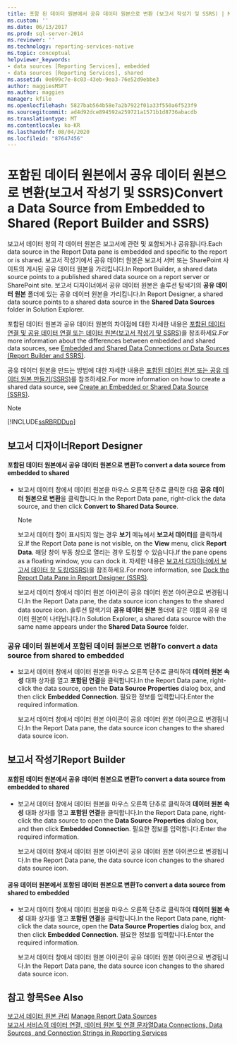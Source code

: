 ```yaml
---
title: 포함 된 데이터 원본에서 공유 데이터 원본으로 변환 (보고서 작성기 및 SSRS) | Microsoft Docs
ms.custom: ''
ms.date: 06/13/2017
ms.prod: sql-server-2014
ms.reviewer: ''
ms.technology: reporting-services-native
ms.topic: conceptual
helpviewer_keywords:
- data sources [Reporting Services], embedded
- data sources [Reporting Services], shared
ms.assetid: 0e099c7e-8c03-43eb-9ea3-76e52d9ebbe3
author: maggiesMSFT
ms.author: maggies
manager: kfile
ms.openlocfilehash: 5827bab564b58e7a2b7922f01a33f550a6f523f9
ms.sourcegitcommit: ad4d92dce894592a259721a1571b1d8736abacdb
ms.translationtype: MT
ms.contentlocale: ko-KR
ms.lasthandoff: 08/04/2020
ms.locfileid: "87647456"
---
```

# <a name="convert-a-data-source-from-embedded-to-shared-report-builder-and-ssrs"></a><span data-ttu-id="3a93c-102">포함된 데이터 원본에서 공유 데이터 원본으로 변환(보고서 작성기 및 SSRS)</span><span class="sxs-lookup"><span data-stu-id="3a93c-102">Convert a Data Source from Embedded to Shared (Report Builder and SSRS)</span></span>
  <span data-ttu-id="3a93c-103">보고서 데이터 창의 각 데이터 원본은 보고서에 관련 및 포함되거나 공유됩니다.</span><span class="sxs-lookup"><span data-stu-id="3a93c-103">Each data source in the Report Data pane is embedded and specific to the report or is shared.</span></span> <span data-ttu-id="3a93c-104">보고서 작성기에서 공유 데이터 원본은 보고서 서버 또는 SharePoint 사이트의 게시된 공유 데이터 원본을 가리킵니다.</span><span class="sxs-lookup"><span data-stu-id="3a93c-104">In Report Builder, a shared data source points to a published shared data source on a report server or SharePoint site.</span></span> <span data-ttu-id="3a93c-105">보고서 디자이너에서 공유 데이터 원본은 솔루션 탐색기의 **공유 데이터 원본** 폴더에 있는 공유 데이터 원본을 가리킵니다.</span><span class="sxs-lookup"><span data-stu-id="3a93c-105">In Report Designer, a shared data source points to a shared data source in the **Shared Data Sources** folder in Solution Explorer.</span></span>  
  
 <span data-ttu-id="3a93c-106">포함된 데이터 원본과 공유 데이터 원본의 차이점에 대한 자세한 내용은 [포함된 데이터 연결 및 공유 데이터 연결 또는 데이터 원본&#40;보고서 작성기 및 SSRS&#41;](../embedded-and-shared-data-connections-or-data-sources-report-builder-and-ssrs.md)을 참조하세요.</span><span class="sxs-lookup"><span data-stu-id="3a93c-106">For more information about the differences between embedded and shared data sources, see [Embedded and Shared Data Connections or Data Sources &#40;Report Builder and SSRS&#41;](../embedded-and-shared-data-connections-or-data-sources-report-builder-and-ssrs.md).</span></span>  
  
 <span data-ttu-id="3a93c-107">공유 데이터 원본을 만드는 방법에 대한 자세한 내용은 [포함된 데이터 원본 또는 공유 데이터 원본 만들기&#40;SSRS&#41;](../create-an-embedded-or-shared-data-source-ssrs.md)를 참조하세요.</span><span class="sxs-lookup"><span data-stu-id="3a93c-107">For more information on how to create a shared data source, see [Create an Embedded or Shared Data Source &#40;SSRS&#41;](../create-an-embedded-or-shared-data-source-ssrs.md).</span></span>  
  
> [!NOTE]  
>  [!INCLUDE[ssRBRDDup](../../includes/ssrbrddup-md.md)]  
  
## <a name="report-designer"></a><span data-ttu-id="3a93c-108">보고서 디자이너</span><span class="sxs-lookup"><span data-stu-id="3a93c-108">Report Designer</span></span>  
  
#### <a name="to-convert-a-data-source-from-embedded-to-shared"></a><span data-ttu-id="3a93c-109">포함된 데이터 원본에서 공유 데이터 원본으로 변환</span><span class="sxs-lookup"><span data-stu-id="3a93c-109">To convert a data source from embedded to shared</span></span>  
  
-   <span data-ttu-id="3a93c-110">보고서 데이터 창에서 데이터 원본을 마우스 오른쪽 단추로 클릭한 다음 **공유 데이터 원본으로 변환**을 클릭합니다.</span><span class="sxs-lookup"><span data-stu-id="3a93c-110">In the Report Data pane, right-click the data source, and then click **Convert to Shared Data Source**.</span></span>  
  
    > [!NOTE]  
    >  <span data-ttu-id="3a93c-111">보고서 데이터 창이 표시되지 않는 경우 **보기** 메뉴에서 **보고서 데이터**를 클릭하세요.</span><span class="sxs-lookup"><span data-stu-id="3a93c-111">If the Report Data pane is not visible, on the **View** menu, click **Report Data**.</span></span> <span data-ttu-id="3a93c-112">해당 창이 부동 창으로 열리는 경우 도킹할 수 있습니다.</span><span class="sxs-lookup"><span data-stu-id="3a93c-112">If the pane opens as a floating window, you can dock it.</span></span> <span data-ttu-id="3a93c-113">자세한 내용은 [보고서 디자이너에서 보고서 데이터 창 도킹&#40;SSRS&#41;](../tools/dock-the-report-data-pane-in-report-designer-ssrs.md)을 참조하세요.</span><span class="sxs-lookup"><span data-stu-id="3a93c-113">For more information, see [Dock the Report Data Pane in Report Designer &#40;SSRS&#41;](../tools/dock-the-report-data-pane-in-report-designer-ssrs.md).</span></span>  
  
     <span data-ttu-id="3a93c-114">보고서 데이터 창에서 데이터 원본 아이콘이 공유 데이터 원본 아이콘으로 변경됩니다.</span><span class="sxs-lookup"><span data-stu-id="3a93c-114">In the Report Data pane, the data source icon changes to the shared data source icon.</span></span> <span data-ttu-id="3a93c-115">솔루션 탐색기의 **공유 데이터 원본** 폴더에 같은 이름의 공유 데이터 원본이 나타납니다.</span><span class="sxs-lookup"><span data-stu-id="3a93c-115">In Solution Explorer, a shared data source with the same name appears under the **Shared Data Source** folder.</span></span>  
  
### <a name="to-convert-a-data-source-from-shared-to-embedded"></a><span data-ttu-id="3a93c-116">공유 데이터 원본에서 포함된 데이터 원본으로 변환</span><span class="sxs-lookup"><span data-stu-id="3a93c-116">To convert a data source from shared to embedded</span></span>  
  
-   <span data-ttu-id="3a93c-117">보고서 데이터 창에서 데이터 원본을 마우스 오른쪽 단추로 클릭하여 **데이터 원본 속성** 대화 상자를 열고 **포함된 연결**을 클릭합니다.</span><span class="sxs-lookup"><span data-stu-id="3a93c-117">In the Report Data pane, right-click the data source, open the **Data Source Properties** dialog box, and then click **Embedded Connection**.</span></span> <span data-ttu-id="3a93c-118">필요한 정보를 입력합니다.</span><span class="sxs-lookup"><span data-stu-id="3a93c-118">Enter the required information.</span></span>  
  
     <span data-ttu-id="3a93c-119">보고서 데이터 창에서 데이터 원본 아이콘이 공유 데이터 원본 아이콘으로 변경됩니다.</span><span class="sxs-lookup"><span data-stu-id="3a93c-119">In the Report Data pane, the data source icon changes to the shared data source icon.</span></span>  
  
## <a name="report-builder"></a><span data-ttu-id="3a93c-120">보고서 작성기</span><span class="sxs-lookup"><span data-stu-id="3a93c-120">Report Builder</span></span>  
  
#### <a name="to-convert-a-data-source-from-embedded-to-shared"></a><span data-ttu-id="3a93c-121">포함된 데이터 원본에서 공유 데이터 원본으로 변환</span><span class="sxs-lookup"><span data-stu-id="3a93c-121">To convert a data source from embedded to shared</span></span>  
  
-   <span data-ttu-id="3a93c-122">보고서 데이터 창에서 데이터 원본을 마우스 오른쪽 단추로 클릭하여 **데이터 원본 속성** 대화 상자를 열고 **포함된 연결**을 클릭합니다.</span><span class="sxs-lookup"><span data-stu-id="3a93c-122">In the Report Data pane, right-click the data source to open the **Data Source Properties** dialog box, and then click **Embedded Connection**.</span></span> <span data-ttu-id="3a93c-123">필요한 정보를 입력합니다.</span><span class="sxs-lookup"><span data-stu-id="3a93c-123">Enter the required information.</span></span>  
  
     <span data-ttu-id="3a93c-124">보고서 데이터 창에서 데이터 원본 아이콘이 공유 데이터 원본 아이콘으로 변경됩니다.</span><span class="sxs-lookup"><span data-stu-id="3a93c-124">In the Report Data pane, the data source icon changes to the shared data source icon.</span></span>  
  
#### <a name="to-convert-a-data-source-from-shared-to-embedded"></a><span data-ttu-id="3a93c-125">공유 데이터 원본에서 포함된 데이터 원본으로 변환</span><span class="sxs-lookup"><span data-stu-id="3a93c-125">To convert a data source from shared to embedded</span></span>  
  
-   <span data-ttu-id="3a93c-126">보고서 데이터 창에서 데이터 원본을 마우스 오른쪽 단추로 클릭하여 **데이터 원본 속성** 대화 상자를 열고 **포함된 연결**을 클릭합니다.</span><span class="sxs-lookup"><span data-stu-id="3a93c-126">In the Report Data pane, right-click the data source, open the **Data Source Properties** dialog box, and then click **Embedded Connection**.</span></span> <span data-ttu-id="3a93c-127">필요한 정보를 입력합니다.</span><span class="sxs-lookup"><span data-stu-id="3a93c-127">Enter the required information.</span></span>  
  
     <span data-ttu-id="3a93c-128">보고서 데이터 창에서 데이터 원본 아이콘이 공유 데이터 원본 아이콘으로 변경됩니다.</span><span class="sxs-lookup"><span data-stu-id="3a93c-128">In the Report Data pane, the data source icon changes to the shared data source icon.</span></span>  
  
## <a name="see-also"></a><span data-ttu-id="3a93c-129">참고 항목</span><span class="sxs-lookup"><span data-stu-id="3a93c-129">See Also</span></span>  
 <span data-ttu-id="3a93c-130">[보고서 데이터 원본 관리](manage-report-data-sources.md) </span><span class="sxs-lookup"><span data-stu-id="3a93c-130">[Manage Report Data Sources](manage-report-data-sources.md) </span></span>  
 [<span data-ttu-id="3a93c-131">보고서 서비스의 데이터 연결, 데이터 원본 및 연결 문자열</span><span class="sxs-lookup"><span data-stu-id="3a93c-131">Data Connections, Data Sources, and Connection Strings in Reporting Services</span></span>](../data-connections-data-sources-and-connection-strings-in-reporting-services.md)  
  
  
